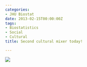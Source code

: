 ```yaml
---
categories:
- JHU Biostat
date: 2013-02-15T00:00:00Z
tags:
- Biostatistics
- Social
- Cultural
title: Second cultural mixer today!

---
```


<img src="http://24.media.tumblr.com/f55efedc3ca5189bcc1600941f7ef56c/tumblr_mi58wrDjuB1qgn8kjo1_500.png">

